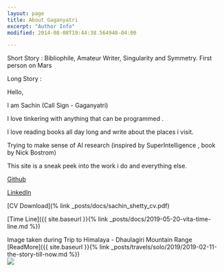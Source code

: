 ```yaml
---
layout: page
title: About Gaganyatri
excerpt: "Author Info"
modified: 2014-08-08T19:44:38.564948-04:00

---
```

Short Story :
      Bibliophile, Amateur Writer, Singularity and Symmetry. First person on Mars

Long Story :

Hello,

I am Sachin (Call Sign - Gaganyatri)

I love tinkering with anything that can be programmed .

I love reading books all day long and write about the places i visit.

Trying to make sense of AI research (inspired by SuperIntelligence , book by Nick Bostrom)

This site is a sneak peek into the work i do and everything else.


[Github](https://github.com/sachinsshetty)

[LinkedIn](https://www.linkedin.com/in/sachinlabs)

[CV Download](% link _posts/docs/sachin_shetty_cv.pdf)

[Time Line]({{ site.baseurl }}{% link _posts/docs/2019-05-20-vita-time-line.md  %})


Image taken during Trip to Himalaya - Dhaulagiri Mountain Range [ReadMore]({{ site.baseurl }}{% link _posts/travels/solo/2019/2019-02-11-the-story-till-now.md %})
<br>
<img src="https://res.cloudinary.com/websachinshetty/image/upload/v1538374035/myblog/site/aboutimage.jpg" >
